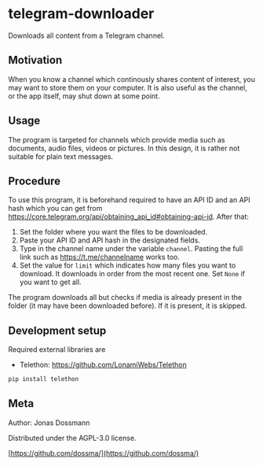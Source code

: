 # telegram-downloader
Downloads all content from a Telegram channel.

## Motivation 
When you know a channel which continously shares content of interest, you may want to store them on your computer. 
It is also useful as the channel, or the app itself, may shut down at some point. 

## Usage
The program is targeted for channels which provide media such as documents, audio files, videos or pictures.
In this design, it is rather not suitable for plain text messages.

## Procedure
To use this program, it is beforehand required to have an API ID and an API hash which you can get from https://core.telegram.org/api/obtaining_api_id#obtaining-api-id. After that:

1. Set the folder where you want the files to be downloaded.
2. Paste your API ID and API hash in the designated fields.
3. Type in the channel name under the variable `channel`. Pasting the full link such as https://t.me/channelname works too.
4. Set the value for `limit` which indicates how many files you want to download. It downloads in order from the most recent one. Set `None` if you want to get all.

The program downloads all but checks if media is already present in the folder (it may have been downloaded before). If it is present, it is skipped.

## Development setup

Required external libraries are
- Telethon: https://github.com/LonamiWebs/Telethon

```sh
pip install telethon
```

## Meta

Author: Jonas Dossmann

Distributed under the AGPL-3.0 license.

[https://github.com/dossma/](https://github.com/dossma/)

<!-- Markdown link & img dfn's -->
[npm-image]: https://img.shields.io/npm/v/datadog-metrics.svg?style=flat-square
[npm-url]: https://npmjs.org/package/datadog-metrics
[npm-downloads]: https://img.shields.io/npm/dm/datadog-metrics.svg?style=flat-square
[travis-image]: https://img.shields.io/travis/dossma/node-datadog-metrics/master.svg?style=flat-square
[travis-url]: https://travis-ci.org/dossma/node-datadog-metrics
[wiki]: https://github.com/dossma/ebook-file-renaming/wiki
